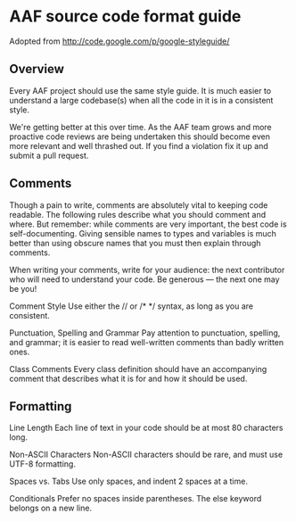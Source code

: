 # AAF source code format guide

Adopted from http://code.google.com/p/google-styleguide/

## Overview
Every AAF project should use the same style guide. It is much easier to understand a large codebase(s) when all the code in it is in a consistent style.

We're getting better at this over time. As the AAF team grows and more proactive code reviews are being undertaken this should become even more relevant and well thrashed out. If you find a violation fix it up and submit a pull request.

## Comments

Though a pain to write, comments are absolutely vital to keeping code readable. The following rules describe what you should comment and where. But remember: while comments are very important, the best code is self-documenting. Giving sensible names to types and variables is much better than using obscure names that you must then explain through comments.

When writing your comments, write for your audience: the next contributor who will need to understand your code. Be generous — the next one may be you!

Comment Style
  Use either the // or /* */ syntax, as long as you are consistent.

Punctuation, Spelling and Grammar
  Pay attention to punctuation, spelling, and grammar; it is easier to read well-written comments than badly written ones.

Class Comments
  Every class definition should have an accompanying comment that describes what it is for and how it should be used.

## Formatting
Line Length
  Each line of text in your code should be at most 80 characters long.

Non-ASCII Characters
  Non-ASCII characters should be rare, and must use UTF-8 formatting.

Spaces vs. Tabs
  Use only spaces, and indent 2 spaces at a time.

Conditionals
  Prefer no spaces inside parentheses. The else keyword belongs on a new line.
